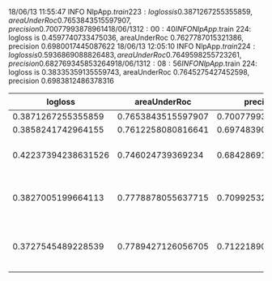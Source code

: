 18/06/13 11:55:47 INFO NlpApp$.train 223: logloss is 0.3871267255355859, areaUnderRoc 0.7653843515597907, precision 0.700779938789614
18/06/13 12:00:40 INFO NlpApp$.train 224: logloss is 0.4597740733475036, areaUnderRoc 0.7627787015321386, precision 0.6980017445087622
18/06/13 12:05:10 INFO NlpApp$.train 224: logloss is 0.5936869088826483, areaUnderRoc 0.7649598255723261, precision 0.6827693458532649
18/06/13 12:08:56 INFO NlpApp$.train 224: logloss is 0.38335359135559743, areaUnderRoc 0.7645275427452598, precision 0.6983812486378316



| logloss |  areaUnderRoc | precision |  说明 | 在线测试 |
|---------|---------------|-----------|-------|--------|
| 0.3871267255355859 | 0.7653843515597907 | 0.700779938789614 |    |  |
| 0.3858241742964155 | 0.7612258080816641 | 0.6974839087185488 |   |  |
| 0.42237394238631526 | 0.746024739369234 | 0.6842869191691348 |  减少K_TOP到10  |  0.581563  |
| 0.3827005199664113 | 0.7778878055637715 | 0.7099253273119813 | 增加了一个jaccard index | |
| 0.3727545489228539 | 0.7789427126056705 | 0.7122189023431357 | 去了word diff 特征 | |